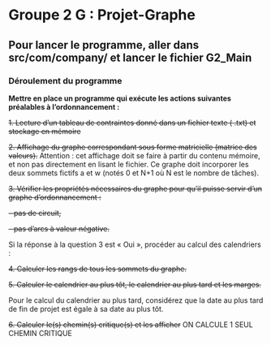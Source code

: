 # Groupe 2 G : Projet-Graphe

## Pour lancer le programme, aller dans src/com/company/ et lancer le fichier G2_Main
###

### Déroulement du programme

**Mettre en place un programme qui exécute les actions suivantes préalables à l’ordonnancement :**

~~1. Lecture d’un tableau de contraintes donné dans un fichier texte ( .txt) et stockage en mémoire~~

~~2. Affichage du graphe correspondant sous forme matricielle (matrice des valeurs).~~ 
    Attention : cet affichage doit se faire à partir du contenu mémoire, et non pas directement en lisant le fichier.
    Ce graphe doit incorporer les deux sommets fictifs a et w (notés 0 et N+1 où N est le nombre de tâches).

~~3. Vérifier les propriétés nécessaires du graphe pour qu’il puisse servir d’un graphe d’ordonnancement :~~

~~- pas de circuit,~~

~~- pas d’arcs à valeur négative.~~


Si la réponse à la question 3 est « Oui », procéder au calcul des calendriers :

~~4. Calculer les rangs de tous les sommets du graphe.~~

~~5. Calculer le calendrier au plus tôt, le calendrier au plus tard et les marges.~~

Pour le calcul du calendrier au plus tard, considérez que la date au plus tard de fin de projet 
est égale à sa date au plus tôt.

~~6. Calculer le(s) chemin(s) critique(s) et les afficher~~ ON CALCULE 1 SEUL CHEMIN CRITIQUE
